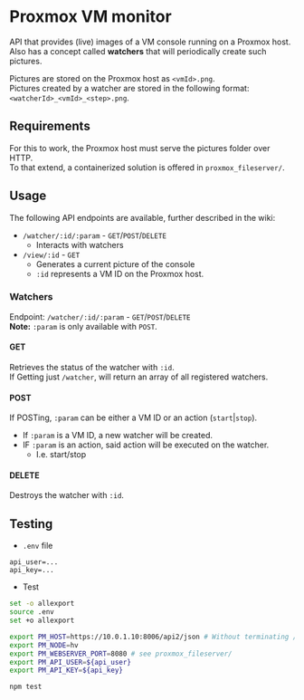 # Proxmox VM monitor
API that provides (live) images of a VM console running on a Proxmox host.  
Also has a concept called **watchers** that will periodically create such pictures.  

Pictures are stored on the Proxmox host as `<vmId>.png`.  
Pictures created by a watcher are stored in the following format: `<watcherId>_<vmId>_<step>.png`.

## Requirements
For this to work, the Proxmox host must serve the pictures folder over HTTP.  
To that extend, a containerized solution is offered in `proxmox_fileserver/`.

## Usage
The following API endpoints are available, further described in the wiki:  
- `/watcher/:id/:param` - `GET`/`POST`/`DELETE`
   - Interacts with watchers
- `/view/:id` - `GET`
   - Generates a current picture of the console
   - `:id` represents a VM ID on the Proxmox host.


### Watchers
Endpoint: `/watcher/:id/:param` - `GET`/`POST`/`DELETE`  
**Note:** `:param` is only available with `POST`.  

#### GET
Retrieves the status of the watcher with `:id`.  
If Getting just `/watcher`, will return an array of all registered watchers.

#### POST
If POSTing, `:param` can be either a VM ID or an action (`start`|`stop`).  
- If `:param` is a VM ID, a new watcher will be created.
- IF `:param` is an action, said action will be executed on the watcher.
   - I.e. start/stop

#### DELETE
Destroys the watcher with `:id`.

## Testing
- `.env` file
```
api_user=...
api_key=...
```

- Test
```bash
set -o allexport
source .env
set +o allexport

export PM_HOST=https://10.0.1.10:8006/api2/json # Without terminating /
export PM_NODE=hv
export PM_WEBSERVER_PORT=8080 # see proxmox_fileserver/
export PM_API_USER=${api_user}
export PM_API_KEY=${api_key}

npm test
```